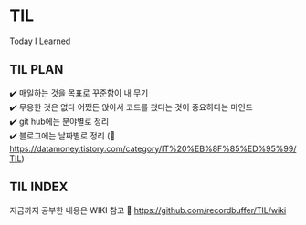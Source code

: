 # TIL
Today I Learned

## TIL PLAN
:heavy_check_mark: 매일하는 것을 목표로 꾸준함이 내 무기  
:heavy_check_mark: 무용한 것은 없다 어쨌든 앉아서 코드를 쳤다는 것이 중요하다는 마인드  
:heavy_check_mark: git hub에는 분야별로 정리  
:heavy_check_mark: 블로그에는 날짜별로 정리 (:link: https://datamoney.tistory.com/category/IT%20%EB%8F%85%ED%95%99/TIL)

## TIL INDEX
지금까지 공부한 내용은 WIKI 참고
:link: https://github.com/recordbuffer/TIL/wiki
